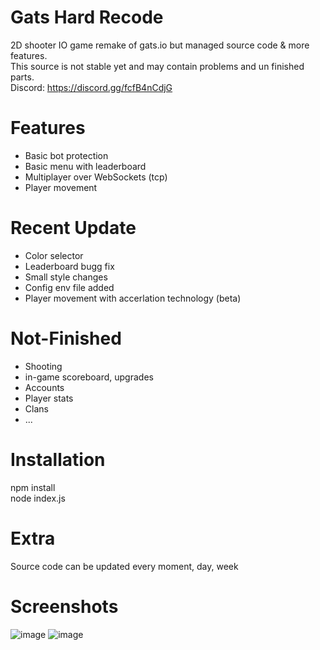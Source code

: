 # Gats Hard Recode
2D shooter IO game remake of gats.io but managed source code & more features. <br>
This source is not stable yet and may contain problems and un finished parts. <br>
Discord: https://discord.gg/fcfB4nCdjG <br>

# Features
- Basic bot protection
- Basic menu with leaderboard
- Multiplayer over WebSockets (tcp)
- Player movement

# Recent Update
- Color selector
- Leaderboard bugg fix
- Small style changes
- Config env file added
- Player movement with accerlation technology (beta)

# Not-Finished
- Shooting
- in-game scoreboard, upgrades
- Accounts
- Player stats
- Clans
- ...

# Installation
npm install <br>
node index.js

# Extra
Source code can be updated every moment, day, week

# Screenshots
![image](https://github.com/user-attachments/assets/1768843e-3c7b-487a-b657-593557b32ccf)
![image](https://github.com/user-attachments/assets/122cefd2-0ddf-46ee-9bd4-073744ea9e00)
